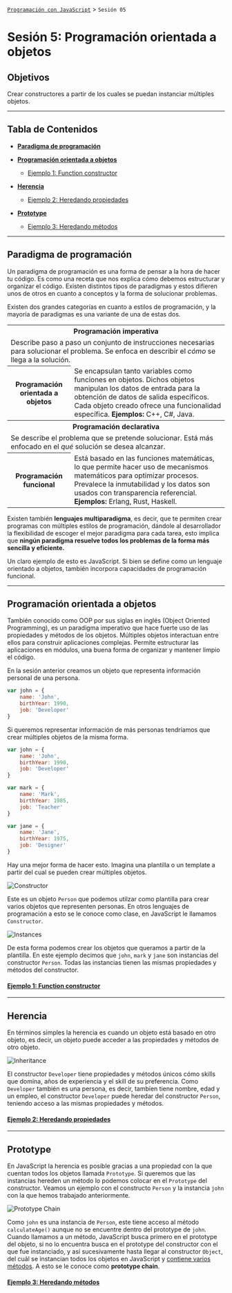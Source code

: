 
[`Programación con JavaScript`](../Readme.md) > `Sesión 05`

# Sesión 5: Programación orientada a objetos

## Objetivos

Crear constructores a partir de los cuales se puedan instanciar múltiples objetos.

---

## Tabla de Contenidos

- **[Paradigma de programación](#paradigma-de-programación)**

- **[Programación orientada a objetos](#programación-orientada-a-objetos)**

	- [Ejemplo 1: Function constructor](./Ejemplo-01)

- **[Herencia](#herencia)**

	- [Ejemplo 2: Heredando propiedades](./Ejemplo-02)

- **[Prototype](#prototype)**

	- [Ejemplo 3: Heredando métodos](./Ejemplo-03)

---

## Paradigma de programación

Un paradigma de programación es una forma de pensar a la hora de hacer tu código.
Es como una receta que nos explica cómo debemos estructurar y organizar el código.
Existen distintos tipos de paradigmas y estos difieren unos de otros en cuanto a
conceptos y la forma de solucionar problemas.

Existen dos grandes categorías en cuanto a estilos de programación, y la mayoría de
paradigmas es una variante de una de estas dos.

<table>
  <tr>
    <th colspan="2">Programación imperativa</th>
  </tr>
  <tr>
    <td colspan="2">Describe paso a paso un conjunto de instrucciones necesarias para solucionar el problema. Se enfoca en describir el <i>cómo</i> se llega a la solución.</td>
  </tr>
  <tr>
    <th>Programación orientada a objetos</th>
    <td>Se encapsulan tanto variables como funciones en objetos. Dichos objetos manipulan los datos de entrada para la obtención de datos de salida específicos. Cada objeto creado ofrece una funcionalidad específica. <strong>Ejemplos:</strong> C++, C#, Java.</td>
  </tr>
  <tr>
    <th colspan="2">Programación declarativa</th>
  </tr>
  <tr>
    <td colspan="2">Se describe el problema que se pretende solucionar. Está más enfocado en el <i>qué</i> solución se desea alcanzar.</td>
  </tr>
  <tr>
    <th>Programación funcional</th>
    <td>Está basado en las funciones matemáticas, lo que permite hacer uso de mecanismos matemáticos para optimizar procesos. Prevalece la inmutabilidad y los datos son usados con transparencia referencial. <strong>Ejemplos:</strong> Erlang, Rust, Haskell.</td>
  </tr>
</table>

Existen también **lenguajes multiparadigma**, es decir, que te permiten crear programas
con múltiples estilos de programación, dándole al desarrollador la flexibilidad de
escoger el mejor paradigma para cada tarea, esto implica que **ningún paradigma resuelve
todos los problemas de la forma más sencilla y eficiente.**

Un claro ejemplo de esto es JavaScript. Si bien se define como un lenguaje orientado
a objetos, también incorpora capacidades de programación funcional.

---

## Programación orientada a objetos

También conocido como OOP por sus siglas en inglés (Object Oriented Programming), es un paradigma imperativo que hace fuerte uso de las propiedades y métodos de los objetos. Múltiples objetos interactuan entre ellos para construir aplicaciones complejas. Permite estructurar las aplicaciones en módulos, una buena forma de organizar y mantener limpio el código.

En la sesión anterior creamos un objeto que representa información personal de una persona.

```javascript
var john = {
	name: 'John',
	birthYear: 1990,
	job: 'Developer'
}
```

Si queremos representar información de más personas tendríamos que crear múltiples objetos de la misma forma.

```javascript
var john = {
	name: 'John',
	birthYear: 1990,
	job: 'Developer'
}

var mark = {
	name: 'Mark',
	birthYear: 1985,
	job: 'Teacher'
}

var jane = {
	name: 'Jane',
	birthYear: 1975,
	job: 'Designer'
}
```

Hay una mejor forma de hacer esto. Imagina una plantilla o un template a partir del cual se pueden crear múltiples objetos.

![Constructor](./assets/constructor.png)

Este es un objeto `Person` que podemos utilzar como plantilla para crear varios objetos que representen personas. En otros lenguajes de programación a esto se le conoce como clase, en JavaScript le llamamos `Constructor`.

![Instances](./assets/instances.png)

De esta forma podemos crear los objetos que queramos a partir de la plantilla. En este ejemplo decimos que `john`, `mark` y `jane` son instancias del constructor `Person`. Todas las instancias tienen las mismas propiedades y métodos del constructor.

#### [Ejemplo 1: Function constructor](./Ejemplo-01)

---

## Herencia

En términos simples la herencia es cuando un objeto está basado en otro objeto, es decir, un objeto puede acceder a las propiedades y métodos de otro objeto.

![Inheritance](./assets/inheritance.png)

El constructor `Developer` tiene propiedades y métodos únicos cómo skills que domina, años de experiencia y el skill de su preferencia. Como `Developer` también es una persona, es decir, tambíen tiene nombre, edad y un empleo, el constructor `Developer` puede heredar del constructor `Person`, teniendo acceso a las mismas propiedades y métodos.

#### [Ejemplo 2: Heredando propiedades](./Ejemplo-02)

---

## Prototype

En JavaScript la herencia es posible gracias a una propiedad con la que cuentan todos los objetos llamada `Prototype`. Si queremos que las instancias hereden un método lo podemos colocar en el `Prototype` del constructor. Veamos un ejemplo con el constructo `Person` y la instancia `john` con la que hemos trabajado anteriormente.

![Prototype Chain](./assets/prototype-chain.png)

Como `john` es una instancia de `Person`, este tiene acceso al método `calculateAge()` aunque no se encuentre dentro del prototype de `john`. Cuando llamamos a un método, JavaScript busca primero en el prototype del objeto, si no lo encuentra busca en el prototype del constructor con el que fue instanciado, y así sucesivamente hasta llegar al constructor `Object`, del cuál se instancian todos los objetos en JavaScript y [contiene varios métodos](https://developer.mozilla.org/es/docs/Web/JavaScript/Referencia/Objetos_globales/Object). A esto se le conoce como **prototype chain**.

#### [Ejemplo 3: Heredando métodos](./Ejemplo-03)

